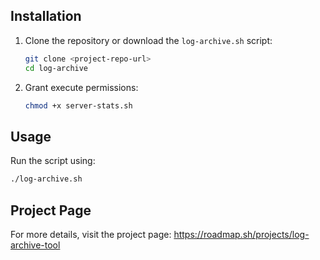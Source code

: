 ## Installation
1. Clone the repository or download the `log-archive.sh` script:
   ```sh
   git clone <project-repo-url>
   cd log-archive
   ```

2. Grant execute permissions:
   ```sh
   chmod +x server-stats.sh
   ```

## Usage
Run the script using:
```sh
./log-archive.sh
```

## Project Page
For more details, visit the project page:
https://roadmap.sh/projects/log-archive-tool
